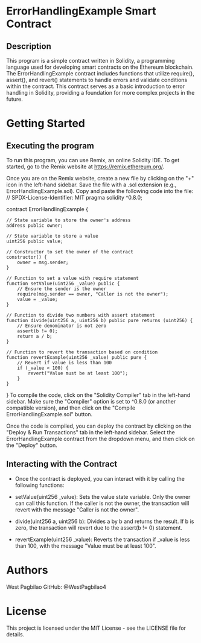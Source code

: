 # ErrorHandlingExample Smart Contract
## Description
This program is a simple contract written in Solidity, a programming language used for developing smart contracts on the Ethereum blockchain. The ErrorHandlingExample contract includes functions that utilize require(), assert(), and revert() statements to handle errors and validate conditions within the contract. This contract serves as a basic introduction to error handling in Solidity, providing a foundation for more complex projects in the future.
# Getting Started
## Executing the program
To run this program, you can use Remix, an online Solidity IDE. To get started, go to the Remix website at https://remix.ethereum.org/.

Once you are on the Remix website, create a new file by clicking on the "+" icon in the left-hand sidebar. Save the file with a .sol extension (e.g., ErrorHandlingExample.sol). Copy and paste the following code into the file:
// SPDX-License-Identifier: MIT
pragma solidity ^0.8.0;

contract ErrorHandlingExample {

    // State variable to store the owner's address
    address public owner;

    // State variable to store a value
    uint256 public value;

    // Constructor to set the owner of the contract
    constructor() {
        owner = msg.sender;
    }

    // Function to set a value with require statement
    function setValue(uint256 _value) public {
        // Ensure the sender is the owner
        require(msg.sender == owner, "Caller is not the owner");
        value = _value;
    }

    // Function to divide two numbers with assert statement
    function divide(uint256 a, uint256 b) public pure returns (uint256) {
        // Ensure denominator is not zero
        assert(b != 0);
        return a / b;
    }

    // Function to revert the transaction based on condition
    function revertExample(uint256 _value) public pure {
        // Revert if value is less than 100
        if (_value < 100) {
            revert("Value must be at least 100");
        }
    }
} 
To compile the code, click on the "Solidity Compiler" tab in the left-hand sidebar. Make sure the "Compiler" option is set to ^0.8.0 (or another compatible version), and then click on the "Compile ErrorHandlingExample.sol" button.

Once the code is compiled, you can deploy the contract by clicking on the "Deploy & Run Transactions" tab in the left-hand sidebar. Select the ErrorHandlingExample contract from the dropdown menu, and then click on the "Deploy" button.

## Interacting with the Contract

- Once the contract is deployed, you can interact with it by calling the following functions:

- setValue(uint256 _value): Sets the value state variable. Only the owner can call this function. If the caller is not the owner, the transaction will revert with the message "Caller is not the owner".

- divide(uint256 a, uint256 b): Divides a by b and returns the result. If b is zero, the transaction will revert due to the assert(b != 0) statement.

- revertExample(uint256 _value): Reverts the transaction if _value is less than 100, with the message "Value must be at least 100".

# Authors
West Pagbilao
GitHub: @WestPagbilao4

# License
This project is licensed under the MIT License - see the LICENSE file for details.


